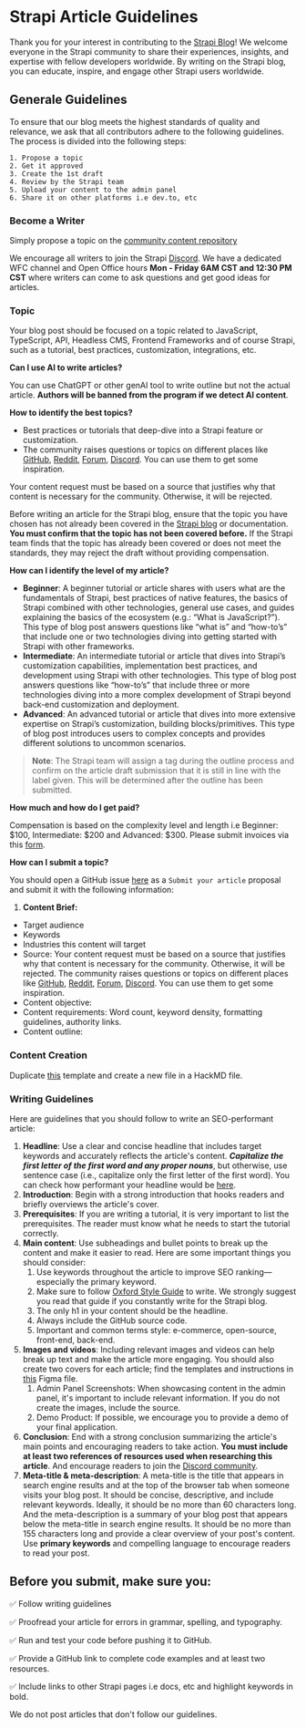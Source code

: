 # Strapi Article Guidelines

Thank you for your interest in contributing to the [Strapi Blog](https://strapi.io/blog)! We welcome everyone in the Strapi community to share their experiences, insights, and expertise with fellow developers worldwide. By writing on the Strapi blog, you can educate, inspire, and engage other Strapi users worldwide.

## Generale Guidelines

To ensure that our blog meets the highest standards of quality and relevance, we ask that all contributors adhere to the following guidelines. The process is divided into the following steps: 

    1. Propose a topic
    2. Get it approved 
    3. Create the 1st draft
    4. Review by the Strapi team
    5. Upload your content to the admin panel
    6. Share it on other platforms i.e dev.to, etc

### Become a Writer

Simply propose a topic on the [community content repository](https://github.com/strapi/community-content)

We encourage all writers to join the Strapi [Discord](http://discord.com/invite/strapi). We have a dedicated WFC channel and Open Office hours **Mon - Friday 6AM CST and 12:30 PM CST** where writers can come to ask questions and get good ideas for articles. 

### Topic

Your blog post should be focused on a topic related to JavaScript, TypeScript, API, Headless CMS, Frontend Frameworks and of course Strapi, such as a tutorial, best practices, customization, integrations, etc. 

**Can I use AI to write articles?** 

You can use ChatGPT or other genAI tool to write outline but not the actual article. **Authors will be banned from the program if we detect AI content**.



**How to identify the best topics?** 

- Best practices or tutorials that deep-dive into a Strapi feature or customization.
- The community raises questions or topics on different places like [GitHub](https://github.com/strapi/community-content/issues?q=is%3Aissue+is%3Aopen+label%3A%22request+by+author%22), [Reddit](https://www.reddit.com/r/Strapi/), [Forum](https://forum.strapi.io/), [Discord](https://discord.com/invite/strapi). You can use them to get some inspiration.

Your content request must be based on a source that justifies why that content is necessary for the community. Otherwise, it will be rejected.

Before writing an article for the Strapi blog, ensure that the topic you have chosen has not already been covered in the [Strapi blog](https://strapi.io/blog) or documentation. **You must confirm that the topic has not been covered before.** If the Strapi team finds that the topic has already been covered or does not meet the standards, they may reject the draft without providing compensation.

**How can I identify the level of my article?**

- **Beginner**: A beginner tutorial or article shares with users what are the fundamentals of Strapi, best practices of native features, the basics of Strapi combined with other technologies, general use cases, and guides explaining the basics of the ecosystem (e.g.: “What is JavaScript?”). This type of blog post answers questions like “what is” and “how-to’s” that include one or two technologies diving into getting started with Strapi with other frameworks.
- **Intermediate**: An intermediate tutorial or article that dives into Strapi’s customization capabilities, implementation best practices, and development using Strapi with other technologies. This type of blog post answers questions like “how-to’s” that include three or more technologies diving into a more complex development of Strapi beyond back-end customization and deployment.
- **Advanced**: An advanced tutorial or article that dives into more extensive expertise on Strapi’s customization, building blocks/primitives. This type of blog post introduces users to complex concepts and provides different solutions to uncommon scenarios.

> **Note**: The Strapi team will assign a tag during the outline process and confirm on the article draft submission that it is still in line with the label given. This will be determined after the outline has been submitted.

**How much and how do I get paid?**

Compensation is based on the complexity level and length i.e Beginner: $100, Intermediate: $200 and Advanced: $300. Please submit invoices via this [form](https://docs.google.com/forms/d/e/1FAIpQLSeD59R4fR5dEJIRh4JhUpBlKAi9yX5YeJIMsn-3gUFVj-bMjg/viewform).

**How can I submit a topic?**

You should open a GitHub issue [here](https://github.com/strapi/community-content/issues/new/choose) as a `Submit your article` proposal and submit it with the following information: 

1. **Content Brief:** 
- Target audience
- Keywords
- Industries this content will target
- Source: Your content request must be based on a source that justifies why that content is necessary for the community. Otherwise, it will be rejected. The community raises questions or topics on different places like [GitHub](https://github.com/strapi/community-content/issues?q=is%3Aissue+is%3Aopen+label%3A%22request+by+author%22), [Reddit](https://www.reddit.com/r/Strapi/), [Forum](https://forum.strapi.io/), [Discord](https://discord.com/invite/strapi). You can use them to get some inspiration.
- Content objective:
- Content requirements: Word count, keyword density, formatting guidelines, authority links.
- Content outline:

### Content Creation

Duplicate [this](https://hackmd.io/@n9iE6OLbTuerd-EzyryQ2A/Team_template/edit) template and create a new file in a HackMD file. 

### Writing Guidelines

Here are guidelines that you should follow to write an SEO-performant article: 

1. **Headline**: Use a clear and concise headline that includes target keywords and accurately reflects the article's content. ***Capitalize the first letter of the first word and any proper nouns***, but otherwise, use sentence case (i.e., capitalize only the first letter of the first word). You can check how performant your headline would be [here](https://www.monsterinsights.com/headline-analyzer/).  
2. **Introduction**: Begin with a strong introduction that hooks readers and briefly overviews the article's cover.
3. **Prerequisites**: If you are writing a tutorial, it is very important to list the prerequisites. The reader must know what he needs to start the tutorial correctly.
4. **Main content**: Use subheadings and bullet points to break up the content and make it easier to read. Here are some important things you should consider: 
    1. Use keywords throughout the article to improve SEO ranking—especially the primary keyword. 
    2. Make sure to follow [Oxford Style Guide](https://www.ox.ac.uk/sites/files/oxford/media_wysiwyg/University%20of%20Oxford%20Style%20Guide.pdf) to write. We strongly suggest you read that guide if you constantly write for the Strapi blog. 
    3. The only h1 in your content should be the headline. 
    4. Always include the GitHub source code. 
    5. Important and common terms style: e-commerce, open-source, front-end, back-end. 
5. **Images and videos**: Including relevant images and videos can help break up text and make the article more engaging. You should also create two covers for each article; find the templates and instructions in [this](https://www.figma.com/file/gI8PcsqInk3DAwfIxmcyPI/Writers-Blog-Banners?node-id=2105-102&t=mpIkMTSK38hRhrwo-0) Figma file. 
    1. Admin Panel Screenshots: When showcasing content in the admin panel, it's important to include relevant information. If you do not create the images, include the source.
    2. Demo Product: If possible, we encourage you to provide a demo of your final application.
6. **Conclusion**: End with a strong conclusion summarizing the article's main points and encouraging readers to take action. **You must include at least two references of resources used when researching this article**. And encourage readers to join the [Discord community](http://discord.com/invite/strapi). 
7. **Meta-title & meta-description**: A meta-title is the title that appears in search engine results and at the top of the browser tab when someone visits your blog post. It should be concise, descriptive, and include relevant keywords. Ideally, it should be no more than 60 characters long. And the meta-description is a summary of your blog post that appears below the meta-title in search engine results. It should be no more than 155 characters long and provide a clear overview of your post's content. Use **primary keywords** and compelling language to encourage readers to read your post.


 
 ## Before you submit, make sure you: 
  
 ✅ Follow writing guidelines
  
 ✅ Proofread your article for errors in grammar, spelling, and typography.

 ✅ Run and test your code before pushing it to GitHub.

 ✅ Provide a GitHub link to complete code examples and at least two resources. 

 ✅ Include links to other Strapi pages i.e docs, etc and highlight keywords in bold. 
  
 We do not post articles that don't follow our guidelines.
 

